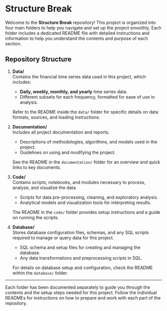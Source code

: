 # Structure Break

Welcome to the **Structure Break** repository! This project is organized into four main folders to help you navigate and set up the project smoothly. Each folder includes a dedicated README file with detailed instructions and information to help you understand the contents and purpose of each section.

## Repository Structure

1. **Data/**  
   Contains the financial time series data used in this project, which includes:
   - **Daily, weekly, monthly, and yearly** time series data.
   - Different subsets for each frequency, formatted for ease of use in analysis.
   
   Refer to the README inside the `data/` folder for specific details on data formats, sources, and loading instructions.

2. **Documentation/**  
   Includes all project documentation and reports.
   - Descriptions of methodologies, algorithms, and models used in the project.
   - Guidelines on using and modifying the project.
   
   See the README in the `documentation/` folder for an overview and quick links to key documents.

3. **Code/**  
   Contains scripts, notebooks, and modules necessary to process, analyze, and visualize the data.
   - Scripts for data pre-processing, cleaning, and exploratory analysis.
   - Analytical models and visualization tools for interpreting results.
   
   The README in the `code/` folder provides setup instructions and a guide on running the scripts.

4. **Database/**  
   Stores database configuration files, schemas, and any SQL scripts required to manage or query data for this project.
   - SQL schema and setup files for creating and managing the database.
   - Any data transformations and preprocessing scripts in SQL.
   
   For details on database setup and configuration, check the README within the `database/` folder.

---

Each folder has been documented separately to guide you through the contents and the setup steps needed for this project. Follow the individual READMEs for instructions on how to prepare and work with each part of the repository.
